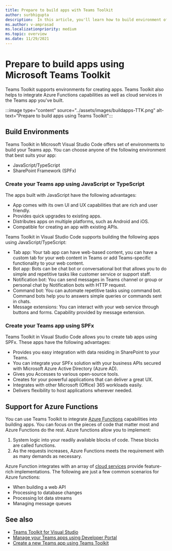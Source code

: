 ```yaml
---
title: Prepare to build apps with Teams Toolkit
author: surbhigupta
description:  In this article, you'll learn how to build environment of Teams Toolkit and manage the app in Developer Portal
ms.author: v-amprasad
ms.localizationpriority: medium
ms.topic: overview
ms.date: 11/29/2021
---
```


# Prepare to build apps using Microsoft Teams Toolkit

Teams Toolkit supports environments for creating apps. Teams Toolkit also helps to integrate Azure Functions capabilities as well as cloud services in the Teams app you've built.

:::image type="content" source="../assets/images/buildapps-TTK.png" alt-text="Prepare to build apps using Teams Toolkit":::

## Build Environments

Teams Toolkit in Microsoft Visual Studio Code offers set of environments to build your Teams app. You can choose anyone of the following environment that best suits your app:

* JavaScript/TypeScript
* SharePoint Framework (SPFx)

### Create your Teams app using JavaScript or TypeScript

The apps built with JavaScript have the following advantages:

* App comes with its own UI and UX capabilities that are rich and user friendly.
* Provides quick upgrades to existing apps.
* Distributes apps on multiple platforms, such as Android and iOS.
* Compatible for creating an app with existing APIs.

Teams Toolkit in Visual Studio Code supports building the following apps using JavaScript/TypeScript:

* Tab app: Your tab app can have web-based content, you can have a custom tab for your web content in Teams or add Teams-specific functionality to your web content.
* Bot app: Bots can be chat bot or conversational bot that allows you to do simple and repetitive tasks like customer service or support staff.
* Notification bot: You can send messages in Teams channel or group or personal chat by Notification bots with HTTP request.
* Command bot: You can automate repetitive tasks using command bot. Command bots help you to answers simple queries or commands sent in chats.
* Message extensions: You can interact with your web service through buttons and forms. Capability provided by message extension.

### Create your Teams app using SPFx

Teams Toolkit in Visual Studio Code allows you to create tab apps using SPFx. These apps have the following advantages:

* Provides you easy integration with data residing in SharePoint to your Teams.
* You can integrate your SPFx solution with your business APIs secured with Microsoft Azure Active Directory (Azure AD).
* Gives you Accesses to various open-source tools.
* Creates for your powerful applications that can deliver a great UX.
* Integrates with other Microsoft (Office) 365 workloads easily.
* Delivers flexibility to host applications wherever needed.

## Support for Azure Functions

You can use Teams Toolkit to integrate [Azure Functions](/azure/azure-functions/functions-overview) capabilities into building apps. You can focus on the pieces of code that matter most and Azure Functions do the rest.
Azure functions allow you to implement:

1. System logic into your readily available blocks of code. These blocks are called functions.
1. As the requests increases, Azure Functions meets the requirement with as many demands as necessary.

Azure Function integrates with an array of [cloud services](add-resource.md#types-of-cloud-resources) provide feature-rich implementations. The following are just a few common scenarios for Azure functions:

* When building a web API
* Processing to database changes
* Processing Iot data streams
* Managing message queues

## See also

* [Teams Toolkit for Visual Studio](visual-studio-overview.md)
* [Manage your Teams apps using Developer Portal](../concepts/build-and-test/teams-developer-portal.md)
* [Create a new Teams app using Teams Toolkit](create-new-project.md)
